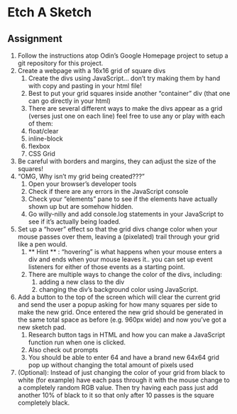 # Etch A Sketch

## Assignment
1. Follow the instructions atop Odin’s Google Homepage project to setup a git repository for this project.
2. Create a webpage with a 16x16 grid of square divs
    1. Create the divs using JavaScript… don’t try making them by hand with copy and pasting in your html file!
    2. Best to put your grid squares inside another “container” div (that one can go directly in your html)
    3. There are several different ways to make the divs appear as a grid (verses just one on each line) feel free to use any or play with each of them:
    1. float/clear
    2. inline-block
    3. flexbox
    4. CSS Grid
4. Be careful with borders and margins, they can adjust the size of the squares!
5. “OMG, Why isn’t my grid being created???”
    1. Open your browser’s developer tools
    2. Check if there are any errors in the JavaScript console
    3. Check your “elements” pane to see if the elements have actually shown up but are somehow hidden.
    4. Go willy-nilly and add console.log statements in your JavaScript to see if it’s actually being loaded.
3. Set up a “hover” effect so that the grid divs change color when your mouse passes over them, leaving a (pixelated) trail through your grid like a pen would.
    1. ** Hint ** : “hovering” is what happens when your mouse enters a div and ends when your mouse leaves it.. you can set up event listeners for either of those events as a starting point.
    2. There are multiple ways to change the color of the divs, including:
        1. adding a new class to the div
        2. changing the div’s background color using JavaScript.
4. Add a button to the top of the screen which will clear the current grid and send the user a popup asking for how many squares per side to make the new grid. Once entered the new grid should be generated in the same total space as before (e.g. 960px wide) and now you’ve got a new sketch pad.
    1. Research button tags in HTML and how you can make a JavaScript function run when one is clicked.
    2. Also check out prompts
    3. You should be able to enter 64 and have a brand new 64x64 grid pop up without changing the total amount of pixels used
5. (Optional): Instead of just changing the color of your grid from black to white (for example) have each pass through it with the mouse change to a completely random RGB value. Then try having each pass just add another 10% of black to it so that only after 10 passes is the square completely black.